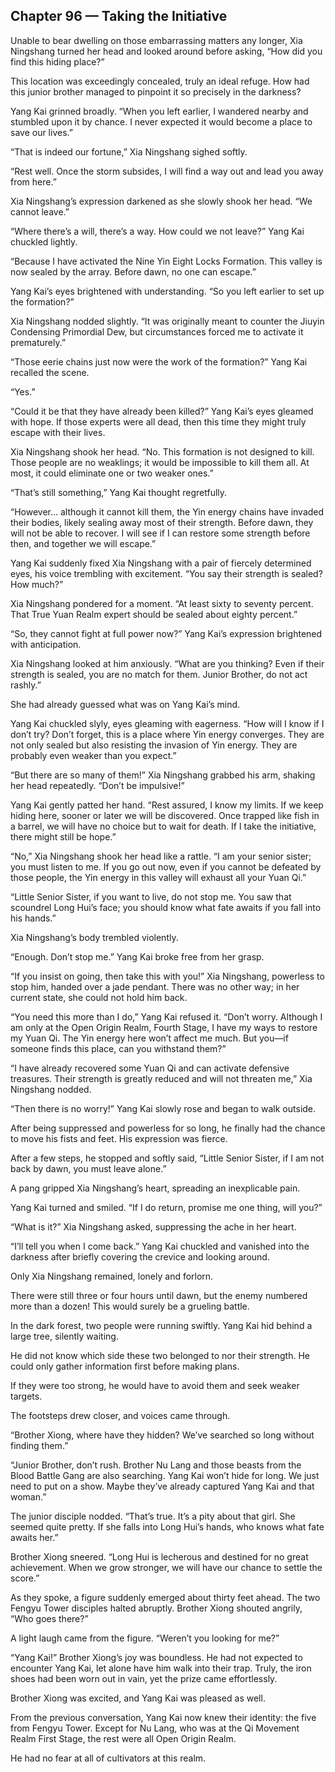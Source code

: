 ## Chapter 96 — Taking the Initiative

Unable to bear dwelling on those embarrassing matters any longer, Xia Ningshang turned her head and looked around before asking, “How did you find this hiding place?”

This location was exceedingly concealed, truly an ideal refuge. How had this junior brother managed to pinpoint it so precisely in the darkness?

Yang Kai grinned broadly. “When you left earlier, I wandered nearby and stumbled upon it by chance. I never expected it would become a place to save our lives.”

“That is indeed our fortune,” Xia Ningshang sighed softly.

“Rest well. Once the storm subsides, I will find a way out and lead you away from here.”

Xia Ningshang’s expression darkened as she slowly shook her head. “We cannot leave.”

“Where there’s a will, there’s a way. How could we not leave?” Yang Kai chuckled lightly.

“Because I have activated the Nine Yin Eight Locks Formation. This valley is now sealed by the array. Before dawn, no one can escape.”

Yang Kai’s eyes brightened with understanding. “So you left earlier to set up the formation?”

Xia Ningshang nodded slightly. “It was originally meant to counter the Jiuyin Condensing Primordial Dew, but circumstances forced me to activate it prematurely.”

“Those eerie chains just now were the work of the formation?” Yang Kai recalled the scene.

“Yes.”

“Could it be that they have already been killed?” Yang Kai’s eyes gleamed with hope. If those experts were all dead, then this time they might truly escape with their lives.

Xia Ningshang shook her head. “No. This formation is not designed to kill. Those people are no weaklings; it would be impossible to kill them all. At most, it could eliminate one or two weaker ones.”

“That’s still something,” Yang Kai thought regretfully.

“However… although it cannot kill them, the Yin energy chains have invaded their bodies, likely sealing away most of their strength. Before dawn, they will not be able to recover. I will see if I can restore some strength before then, and together we will escape.”

Yang Kai suddenly fixed Xia Ningshang with a pair of fiercely determined eyes, his voice trembling with excitement. “You say their strength is sealed? How much?”

Xia Ningshang pondered for a moment. “At least sixty to seventy percent. That True Yuan Realm expert should be sealed about eighty percent.”

“So, they cannot fight at full power now?” Yang Kai’s expression brightened with anticipation.

Xia Ningshang looked at him anxiously. “What are you thinking? Even if their strength is sealed, you are no match for them. Junior Brother, do not act rashly.”

She had already guessed what was on Yang Kai’s mind.

Yang Kai chuckled slyly, eyes gleaming with eagerness. “How will I know if I don’t try? Don’t forget, this is a place where Yin energy converges. They are not only sealed but also resisting the invasion of Yin energy. They are probably even weaker than you expect.”

“But there are so many of them!” Xia Ningshang grabbed his arm, shaking her head repeatedly. “Don’t be impulsive!”

Yang Kai gently patted her hand. “Rest assured, I know my limits. If we keep hiding here, sooner or later we will be discovered. Once trapped like fish in a barrel, we will have no choice but to wait for death. If I take the initiative, there might still be hope.”

“No,” Xia Ningshang shook her head like a rattle. “I am your senior sister; you must listen to me. If you go out now, even if you cannot be defeated by those people, the Yin energy in this valley will exhaust all your Yuan Qi.”

“Little Senior Sister, if you want to live, do not stop me. You saw that scoundrel Long Hui’s face; you should know what fate awaits if you fall into his hands.”

Xia Ningshang’s body trembled violently.

“Enough. Don’t stop me.” Yang Kai broke free from her grasp.

“If you insist on going, then take this with you!” Xia Ningshang, powerless to stop him, handed over a jade pendant. There was no other way; in her current state, she could not hold him back.

“You need this more than I do,” Yang Kai refused it. “Don’t worry. Although I am only at the Open Origin Realm, Fourth Stage, I have my ways to restore my Yuan Qi. The Yin energy here won’t affect me much. But you—if someone finds this place, can you withstand them?”

“I have already recovered some Yuan Qi and can activate defensive treasures. Their strength is greatly reduced and will not threaten me,” Xia Ningshang nodded.

“Then there is no worry!” Yang Kai slowly rose and began to walk outside.

After being suppressed and powerless for so long, he finally had the chance to move his fists and feet. His expression was fierce.

After a few steps, he stopped and softly said, “Little Senior Sister, if I am not back by dawn, you must leave alone.”

A pang gripped Xia Ningshang’s heart, spreading an inexplicable pain.

Yang Kai turned and smiled. “If I do return, promise me one thing, will you?”

“What is it?” Xia Ningshang asked, suppressing the ache in her heart.

“I’ll tell you when I come back.” Yang Kai chuckled and vanished into the darkness after briefly covering the crevice and looking around.

Only Xia Ningshang remained, lonely and forlorn.

There were still three or four hours until dawn, but the enemy numbered more than a dozen! This would surely be a grueling battle.

In the dark forest, two people were running swiftly. Yang Kai hid behind a large tree, silently waiting.

He did not know which side these two belonged to nor their strength. He could only gather information first before making plans.

If they were too strong, he would have to avoid them and seek weaker targets.

The footsteps drew closer, and voices came through.

“Brother Xiong, where have they hidden? We’ve searched so long without finding them.”

“Junior Brother, don’t rush. Brother Nu Lang and those beasts from the Blood Battle Gang are also searching. Yang Kai won’t hide for long. We just need to put on a show. Maybe they’ve already captured Yang Kai and that woman.”

The junior disciple nodded. “That’s true. It’s a pity about that girl. She seemed quite pretty. If she falls into Long Hui’s hands, who knows what fate awaits her.”

Brother Xiong sneered. “Long Hui is lecherous and destined for no great achievement. When we grow stronger, we will have our chance to settle the score.”

As they spoke, a figure suddenly emerged about thirty feet ahead. The two Fengyu Tower disciples halted abruptly. Brother Xiong shouted angrily, “Who goes there?”

A light laugh came from the figure. “Weren’t you looking for me?”

“Yang Kai!” Brother Xiong’s joy was boundless. He had not expected to encounter Yang Kai, let alone have him walk into their trap. Truly, the iron shoes had been worn out in vain, yet the prize came effortlessly.

Brother Xiong was excited, and Yang Kai was pleased as well.

From the previous conversation, Yang Kai now knew their identity: the five from Fengyu Tower. Except for Nu Lang, who was at the Qi Movement Realm First Stage, the rest were all Open Origin Realm.

He had no fear at all of cultivators at this realm.